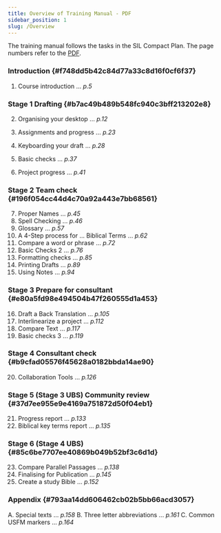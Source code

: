 ```yaml
---
title: Overview of Training Manual - PDF
sidebar_position: 1
slug: /Overview
---
```




The training manual follows the tasks in the SIL Compact Plan. The page numbers refer to the [PDF](https://manual.paratext.org/img/Ptx-man-en-9.4.pdf).


### Introduction {#f748dd5b42c84d77a33c8d16f0cf6f37}


 1. Course introduction ... _p.5_


### Stage 1 Drafting {#b7ac49b489b548fc940c3bff213202e8}


 2. Organising your desktop ... _p.12_


 3. Assignments and progress ... _p.23_
 4. Keyboarding your draft ... _p.28_
 5. Basic checks ... _p.37_
 6. Project progress ... _p.41_


### Stage 2 Team check {#196f054cc44d4c70a92a443e7bb68561}


 7. Proper Names ... _p.45_
 8. Spell Checking ... _p.46_
 9. Glossary ... _p.57_
 10. A 4-Step process for ... Biblical Terms ... _p.62_
 11. Compare a word or phrase ... _p.72_
 12. Basic Checks 2 ... _p.76_
 13. Formatting checks ... _p.85_
 14. Printing Drafts ... _p.89_
 15. Using Notes ... _p.94_


### Stage 3 Prepare for consultant {#e80a5fd98e494504b47f260555d1a453}


 16. Draft a Back Translation ... _p.105_
 17. Interlinearize a project ... _p.112_
 18. Compare Text ... _p.117_
 19. Basic checks 3 ... _p.119_


### Stage 4 Consultant check {#b9cfad05576f45628a0182bbda14ae90}


 20. Collaboration Tools ... _p.126_


### Stage 5 (Stage 3 UBS) Community review {#37d7ee955e9e4169a751872d50f04eb1}


 21. Progress report ... _p.133_
 22. Biblical key terms report ... _p.135_


### Stage 6 (Stage 4 UBS) {#85c6be7707ee40869b049b52bf3c6d1d}


 23. Compare Parallel Passages ... _p.138_
 24. Finalising for Publication ... _p.145_
 25. Create a study Bible ... _p.152_


### Appendix {#793aa14dd606462cb02b5bb66acd3057}


A. Special texts ... _p.158_
B. Three letter abbreviations ... _p.161_
C. Common USFM markers ... _p.164_

